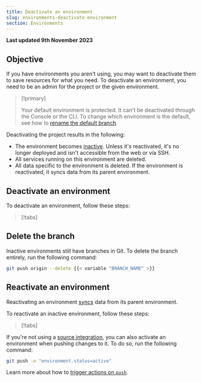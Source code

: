 ```yaml
---
title: Deactivate an environment
slug: environments-deactivate-environment
section: Environments
---
```


**Last updated 9th November 2023**



## Objective  

If you have environments you aren't using, you may want to deactivate them to save resources for what you need.
To deactivate an environment, you need to be an admin for the project or the given environment.

> [!primary]  
> 
> Your default environment is protected.
> It can't be deactivated through the Console or the CLI.
> To change which environment is the default, see how to [rename the default branch](.././.-default-environment).
> 
> 

Deactivating the project results in the following:

* The environment becomes [inactive](/glossary.md#inactive-environment).
  Unless it's reactivated, it's no longer deployed and isn't accessible from the web or via SSH.
* All services running on this environment are deleted.
* All data specific to the environment is deleted.
  If the environment is reactivated, it syncs data from its parent environment.

## Deactivate an environment

To deactivate an environment, follow these steps:

> [!tabs]      

## Delete the branch

Inactive environments still have branches in Git.
To delete the branch entirely, run the following command:

```bash
git push origin --delete {{< variable "BRANCH_NAME" >}}
```

## Reactivate an environment

Reactivating an environment [syncs](/glossary.md#sync) data from its parent environment.

To reactivate an inactive environment, follow these steps:

> [!tabs]      

If you're not using a [source integration](../integrations/integrations-source),
you can also activate an environment when pushing changes to it.
To do so, run the following command:

```bash
git push -o "environment.status=active"
```

Learn more about how to [trigger actions on `push`](/environments/_index.md#push-options).
